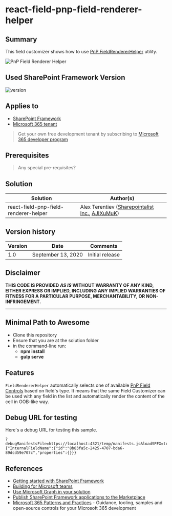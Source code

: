 # react-field-pnp-field-renderer-helper

## Summary

This field customizer shows how to use [PnP FieldRendererHelper](https://pnp.github.io/sp-dev-fx-controls-react/controls/fields/FieldRendererHelper/) utility.

![PnP Field Renderer Helper](./assets/FieldRendererHelper.gif)

## Used SharePoint Framework Version

![version](https://img.shields.io/badge/version-1.11-green.svg)

## Applies to

- [SharePoint Framework](https://aka.ms/spfx)
- [Microsoft 365 tenant](https://docs.microsoft.com/en-us/sharepoint/dev/spfx/set-up-your-developer-tenant)

> Get your own free development tenant by subscribing to [Microsoft 365 developer program](http://aka.ms/o365devprogram)

## Prerequisites

> Any special pre-requisites?

## Solution

Solution|Author(s)
--------|---------
react-field-pnp-field-renderer-helper | Alex Terentiev ([Sharepointalist Inc.](http://www.sharepointalist.com), [AJIXuMuK](https://github.com/AJIXuMuK))

## Version history

Version|Date|Comments
-------|----|--------
1.0|September 13, 2020|Initial release

## Disclaimer

**THIS CODE IS PROVIDED *AS IS* WITHOUT WARRANTY OF ANY KIND, EITHER EXPRESS OR IMPLIED, INCLUDING ANY IMPLIED WARRANTIES OF FITNESS FOR A PARTICULAR PURPOSE, MERCHANTABILITY, OR NON-INFRINGEMENT.**

---

## Minimal Path to Awesome

- Clone this repository
- Ensure that you are at the solution folder
- in the command-line run:
  - **npm install**
  - **gulp serve**

## Features

`FieldRendererHelper` automatically selects one of available [PnP Field Controls](https://pnp.github.io/sp-dev-fx-controls-react/controls/fields/main/) based on field's type.
It means that the same Field Customizer can be used with any field in the list and automatically render the content of the cell in OOB-like way.

## Debug URL for testing
Here's a debug URL for testing this sample.

```
?debugManifestsFile=https://localhost:4321/temp/manifests.js&loadSPFX=true&fieldCustomizers={"InternalFieldName":{"id":"8b83fa5c-2425-4707-bda6-89dcd59e707c","properties":{}}}
```

## References

- [Getting started with SharePoint Framework](https://docs.microsoft.com/en-us/sharepoint/dev/spfx/set-up-your-developer-tenant)
- [Building for Microsoft teams](https://docs.microsoft.com/en-us/sharepoint/dev/spfx/build-for-teams-overview)
- [Use Microsoft Graph in your solution](https://docs.microsoft.com/en-us/sharepoint/dev/spfx/web-parts/get-started/using-microsoft-graph-apis)
- [Publish SharePoint Framework applications to the Marketplace](https://docs.microsoft.com/en-us/sharepoint/dev/spfx/publish-to-marketplace-overview)
- [Microsoft 365 Patterns and Practices](https://aka.ms/m365pnp) - Guidance, tooling, samples and open-source controls for your Microsoft 365 development
